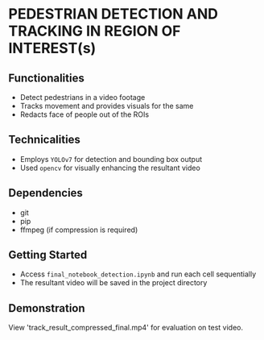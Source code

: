 # PEDESTRIAN DETECTION AND TRACKING IN REGION OF INTEREST(s)

## Functionalities

* Detect pedestrians in a video footage
* Tracks movement and provides visuals for the same
* Redacts face of people out of the ROIs

## Technicalities

* Employs `YOLOv7` for detection and bounding box output
* Used `opencv` for visually enhancing the resultant video

## Dependencies

* git
* pip
* ffmpeg (if compression is required)

## Getting Started

* Access `final_notebook_detection.ipynb` and run each cell sequentially
* The resultant video will be saved in the project directory

## Demonstration

View 'track_result_compressed_final.mp4' for evaluation on test video.

